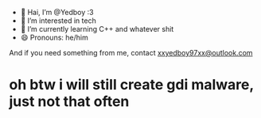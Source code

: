 - 👋 Hai, I’m @Yedboy :3
- 👀 I’m interested in tech
- 🌱 I’m currently learning C++ and whatever shit
- 😄 Pronouns: he/him


And if you need something from me, contact xxyedboy97xx@outlook.com

# oh btw i will still create gdi malware, just not that often

<!---
Yedboy/Yedboy is a ✨ special ✨ repository because its `README.md` (this file) appears on your GitHub profile.
You can click the Preview link to take a look at your changes.
--->
